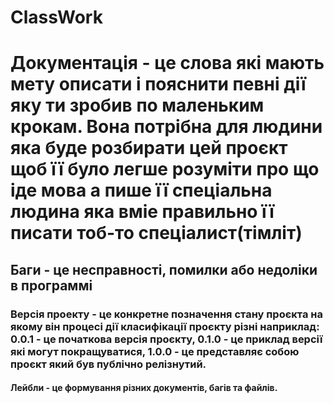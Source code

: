 # ClassWork
# Документація - це слова які мають мету описати і пояснити певні дії яку ти зробив по маленьким крокам. Вона потрібна для людини яка буде розбирати цей проєкт щоб її було легше розуміти про що іде мова а пише її спеціальна людина яка вміе правильно її писати тоб-то спеціалист(тімліт)
## Баги - це несправності, помилки або недоліки в программі
### Версія проекту - це конкретне позначення стану проєкта на якому він процесі дії класифікації проєкту різні наприклад: 0.0.1 - це початкова версія проєкту, 0.1.0 - це приклад версії які могут покращуватися, 1.0.0 - це  представляє собою проєкт який був публічно релізнутий.
#### Лейбли - це формування різних документів, багів та файлів.
